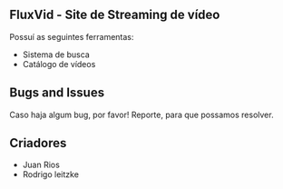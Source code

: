 ## FluxVid - Site de Streaming de vídeo

Possuí as seguintes ferramentas:
* Sistema de busca
* Catálogo de vídeos

## Bugs and Issues

Caso haja algum bug, por favor! Reporte, para que possamos resolver.

## Criadores

* Juan Rios
* Rodrigo leitzke
